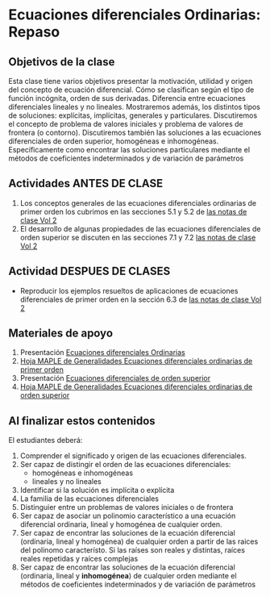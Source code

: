 # Ecuaciones diferenciales Ordinarias: Repaso

## Objetivos de la clase
Esta clase tiene varios objetivos presentar la motivación, utilidad y origen del concepto de ecuación diferencial.  Cómo se clasifican según el tipo de función incógnita, orden de sus derivadas. Diferencia entre ecuaciones diferenciales lineales y no lineales. Mostraremos además, los distintos tipos de soluciones: explícitas, implícitas, generales y particulares. Discutiremos el concepto de problema de valores iniciales y problema de valores de frontera (o contorno). Discutiremos también las soluciones a las ecuaciones diferenciales de orden superior, homogéneas e inhomogéneas. Específicamente como encontrar las soluciones particulares mediante el métodos de coeficientes indeterminados y de variación de parámetros

## Actividades ANTES DE CLASE
   1. Los conceptos generales de las ecuaciones diferenciales ordinarias de primer orden los cubrimos en las secciones 5.1 y 5.2 de [las notas de clase Vol 2](https://github.com/nunezluis/MisCursos/blob/main/MisMateriales/LibrosCapitulos/VolumenDOS.pdf)
   2. El desarrollo de algunas propiedades de las ecuaciones diferenciales de orden superior se discuten en las secciones 7.1 y 7.2 [las notas de clase Vol 2](https://github.com/nunezluis/MisCursos/blob/main/MisMateriales/LibrosCapitulos/VolumenDOS.pdf)



## Actividad DESPUES DE CLASES
 + Reproducir los ejemplos resueltos de aplicaciones de ecuaciones diferenciales de primer orden en la sección 6.3 de [las notas de clase Vol 2](https://github.com/nunezluis/MisCursos/blob/main/MisMateriales/LibrosCapitulos/VolumenDOS.pdf)

## Materiales de apoyo
   1. Presentación  [Ecuaciones diferenciales Ordinarias](https://github.com/nunezluis/MisCursos/blob/main/MisMateriales/Presentaciones/M2_3_1EcDifOrd.pdf)
   2. [Hoja MAPLE de Generalidades Ecuaciones diferenciales ordinarias de primer orden](https://htmlpreview.github.io/?https://github.com/nunezluis/MisCursos/blob/main/MisMateriales/ProgramasScripts/EcDifOrdinarias/EcDifOrdGeneral/EcDifOrdinarias2.html)
   3. Presentación [Ecuaciones diferenciales de orden superior](https://github.com/nunezluis/MisCursos/blob/main/MisMateriales/Presentaciones/M2_3_2EcDifOrdN.pdf)
   4. [Hoja MAPLE de Generalidades Ecuaciones diferenciales ordinarias de orden superior](https://htmlpreview.github.io/?https://github.com/nunezluis/MisCursos/blob/main/MisMateriales/ProgramasScripts/EcDifOrdinarias/EcDifOrdN/EcDifOrdN.html)


## Al finalizar estos contenidos
   El estudiantes deberá:
   1. Comprender el significado y origen de las ecuaciones diferenciales.
   2. Ser capaz de distingir el orden de las ecuaciones diferenciales:
        + homogéneas e inhomogéneas
        + lineales y no lineales
   3. Identificar si la solución es implícita o explícita
   4. La familia de las ecuaciones diferenciales
   5. Distinguier entre un problemas de valores iniciales o de frontera
   6. Ser capaz de asociar un polinomio característico a una ecuación diferencial ordinaria, lineal y homogénea de cualquier orden.
   7. Ser capaz de encontrar las soluciones de la ecuación diferencial (ordinaria, lineal y homogénea) de cualquier orden a partir de las raices del polinomo característo. Si las raíses son reales y distintas, raíces reales repetidas y raíces complejas
   8. Ser capaz de encontrar las soluciones de la ecuación diferencial (ordinaria, lineal y **inhomogénea**) de cualquier orden mediante el métodos de coeficientes indeterminados y de variación de parámetros
